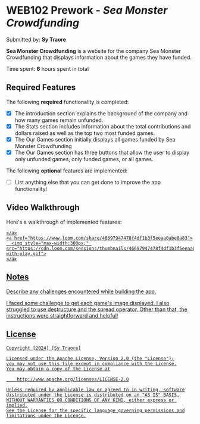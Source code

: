 # WEB102 Prework - *Sea Monster Crowdfunding*

Submitted by: **Sy Traore**

**Sea Monster Crowdfunding** is a website for the company Sea Monster Crowdfunding that displays information about the games they have funded.

Time spent: **6** hours spent in total

## Required Features

The following **required** functionality is completed:

* [x] The introduction section explains the background of the company and how many games remain unfunded.
* [x] The Stats section includes information about the total contributions and dollars raised as well as the top two most funded games.
* [x] The Our Games section initially displays all games funded by Sea Monster Crowdfunding
* [x] The Our Games section has three buttons that allow the user to display only unfunded games, only funded games, or all games.

The following **optional** features are implemented:

* [ ] List anything else that you can get done to improve the app functionality!

## Video Walkthrough

Here's a walkthrough of implemented features:

<div>
    <a href="https://www.loom.com/share/46697947478f4df1b3f5eeaa0abe8a83">
      
    </a>
    <a href="https://www.loom.com/share/46697947478f4df1b3f5eeaa0abe8a83">
      <img style="max-width:300px;" src="https://cdn.loom.com/sessions/thumbnails/46697947478f4df1b3f5eeaa0abe8a83-with-play.gif">
    </a>
  </div>

## Notes

Describe any challenges encountered while building the app.

I faced some challenge to get each game's image displayed. I also struggled to use destructure and the spread operator.
Other than that, the instructions were straightforward and helpful!

## License

    Copyright [2024] [Sy Traore]

    Licensed under the Apache License, Version 2.0 (the "License");
    you may not use this file except in compliance with the License.
    You may obtain a copy of the License at

        http://www.apache.org/licenses/LICENSE-2.0

    Unless required by applicable law or agreed to in writing, software
    distributed under the License is distributed on an "AS IS" BASIS,
    WITHOUT WARRANTIES OR CONDITIONS OF ANY KIND, either express or implied.
    See the License for the specific language governing permissions and
    limitations under the License.
